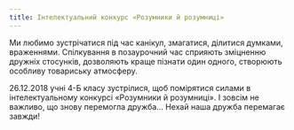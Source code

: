 ```yaml
---
title: Інтелектуальний конкурс «Розумники й розумниці»
---
```


Ми любимо зустрічатися під час канікул, змагатися, ділитися думками, враженнями. Спілкування в позаурочний час сприяють зміцненню дружніх стосунків, дозволяють краще пізнати один одного, створюють особливу товариську атмосферу.

26.12.2018 учні 4-Б класу зустрілися, щоб помірятися силами в інтелектуальному конкурсі «Розумники й розумниці». І зовсім не важливо, що знову перемогла дружба… Нехай наша дружба перемагає завжди!

<slideshow />

